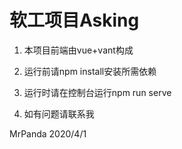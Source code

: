 # 软工项目Asking

1. 本项目前端由vue+vant构成

2. 运行前请npm install安装所需依赖

3. 运行时请在控制台运行npm run serve

4. 如有问题请联系我


MrPanda  2020/4/1
